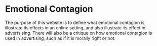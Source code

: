 # Emotional Contagion

The purpose of this website is to define what emotional contagion is, illustrate its effects in an online setting, and also illustrate its effect in advertsising. There will also be a critique on how emotional contagion is used in advertising, such as if it is morally right or not.